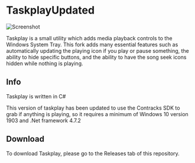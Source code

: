 # TaskplayUpdated
![Screenshot](https://raw.githubusercontent.com/evilpro/Taskplay/master/Taskplay.png)

Taskplay is a small utility which adds media playback controls to the Windows System Tray. This fork adds many essential features such as automatically updating the playing icon if you play or pause something, the ability to hide specific buttons, and the ability to have the song seek icons hidden while nothing is playing.

## Info
Taskplay is written in C#

This version of taskplay has been updated to use the Contracks SDK to grab if anything is playing, so it requires a minimum of Windows 10 version 1903 and .Net framework 4.7.2

## Download
To download Taskplay, please go to the Releases tab of this repository.
